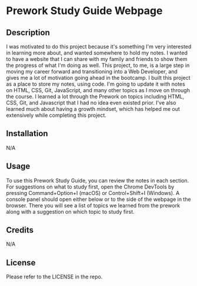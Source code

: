 # Prework Study Guide Webpage

## Description

I was motivated to do this project because it's something I'm very interested in learning more about, and wanted somewhere to hold my notes. I wanted to have a website that I can share with my family and friends to show them the progress of what I'm doing as well. This project, to me, is a large step in moving my career forward and transitioning into a Web Developer, and gives me a lot of motivation going ahead in the bootcamp. I built this project as a place to store my notes, using code. I'm going to update it with notes on HTML, CSS, Git, JavaScript, and many other topics as I move on through the course. I learned a lot through the Prework on topics including HTML, CSS, Git, and Javascript that I had no idea even existed prior. I've also learned much about having a growth mindset, which has helped me out extensively while completing this project.

## Installation

N/A

## Usage

To use this Prework Study Guide, you can review the notes in each section. For suggestions on what to study first, open the Chrome DevTools by pressing Command+Option+I (macOS) or Control+Shift+I (Windows). A console panel should open either below or to the side of the webpage in the browser. There you will see a list of topics we learned from the prework along with a suggestion on which topic to study first.


## Credits

N/A

## License

Please refer to the LICENSE in the repo.
